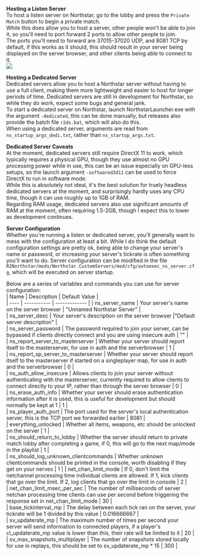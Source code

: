 **Hosting a Listen Server**  
To host a listen server on Northstar, go to the lobby and press the `Private Match` button to begin a private match.  
While this does allow you to host a server, other people won't be able to join it, so you'll need to port forward 2 ports to allow other people to join.  
The ports you'll need to forward are 37015-37020 UDP, and 8081 TCP by default, if this works as it should, this should result in your server being displayed on the server browser, and other clients being able to connect to it.  
![](https://raw.githubusercontent.com/R2Northstar/Northstar/main/wiki/lobbyprivatematch.png)  

**Hosting a Dedicated Server**  
Dedicated servers allow you to host a Northstar server without having to use a full client, making them more lightweight and easier to host for longer periods of time. Dedicated servers are still in development for Northstar, so while they do work, expect some bugs and general jank.  
To start a dedicated server on Northstar, launch NorthstarLauncher.exe with the argument `-dedicated`, this can be done manually, but releases also provide the batch file `r2ds.bat`, which will also do this.  
When using a dedicated server, arguments are read from `ns_startup_args_dedi.txt`, rather than `ns_startup_args.txt`.  
  
**Dedicated Server Caveats**  
At the moment, dedicated servers still require DirectX 11 to work, which typically requires a physical GPU, though they use almost no GPU processing power while in use, this can be an issue especially on GPU-less setups, so the launch argument `-softwared3d11` can be used to force DirectX to run in software mode.  
While this is absolutely not ideal, it's the best solution for truely headless dedicated servers at the moment, and surprisingly hardly uses any CPU time, though it can use roughly up to 1GB of RAM.  
Regarding RAM usage, dedicated servers also use significant amounts of RAM at the moment, often requiring 1.5-2GB, though I expect this to lower as development continues.  
  
**Server Configuration**  
Whether you're running a listen or dedicated server, you'll generally want to mess with the configuration at least a bit. While I do think the default configuration settings are pretty ok, being able to change your server's name or password, or increasing your server's tickrate is often something you'll want to do. Server configuration can be modified in the file `R2Northstar/mods/Northstar.CustomServers/mod/cfg/autoexec_ns_server.cfg`, which will be executed on server startup.  
  
Below are a series of variables and commands you can use for server configuration:  
| Name | Description | Default Value |  
| ---- | ----------- | ------------- | 
| ns_server_name | Your server's name on the server browser | "Unnamed Northstar Server" |  
| ns_server_desc | Your server's description on the server browser |"Default server description" |  
| ns_server_password | The password required to join your server, can be bypassed if clients directly connect and you are using insecure auth | "" |  
| ns_report_server_to_masterserver | Whether your server should report itself to the masterserver, for use in auth and the serverbrowser | 1 |  
| ns_report_sp_server_to_masterserver | Whether your server should report itself to the masterserver if started on a singleplayer map, for use in auth and the serverbrowser | 0 |  
| ns_auth_allow_insecure | Allows clients to join your server without authenticating with the masterserver, currently required to allow clients to connect directly to your IP, rather than through the server browser | 0 |  
| ns_erase_auth_info | Whether your server should erase authentication information after it is used, this is useful for development but should normally be kept at 1 | 1 |  
| ns_player_auth_port | The port used for the server's local authentication server, this is the TCP port we forwarded earlier | 8081 |  
| everything_unlocked | Whether all items, weapons, etc should be unlocked on the server | 1 |  
| ns_should_return_to_lobby | Whether the server should return to private match lobby after completing a game, if 0, this will go to the next map/mode in the playlist | 1 |  
| ns_should_log_unknown_clientcommands | Whether unknown clientcommands should be printed in the console, worth disabling if they get on your nerves | 1 |
| net_chan_limit_mode | If 0, don't limit the netchannel processing time individual clients are allowed. If 1, kick clients that go over the limit. If 2, log clients that go over the limit in console | 2 |  
| net_chan_limit_msec_per_sec | The number of milliseconds of server netchan processing time clients can use per second before triggering the response set in net_chan_limit_mode | 30 |  
| base_tickinterval_mp | The delay between each tick ran on the server, your tickrate will be 1 divided by this value | 0.016666667 |  
| sv_updaterate_mp | The maximum number of times per second your server will send information to connected players, if a player's cl_updaterate_mp value is lower than this, their rate will be limited to it | 20 |  
| sv_max_snapshots_multiplayer | The number of snapshots stored locally for use in replays, this should be set to sv_updaterate_mp * 15 | 300 |  